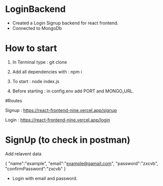 # LoginBackend

- Created a Login Signup backend for react frontend.
- Connected to MongoDb

# How to start

1. In Terminal type : git clone

2. Add all dependencies with : npm i

3. To start : node index.js 

4. Before starting : in config.env add PORT and MONGO_URL.

#Routes

Signup : https://react-frontend-nine.vercel.app/signup

Login : https://react-frontend-nine.vercel.app/login

# SignUp (to check in postman)

Add relavent data

{
    "name":"example",
    "email":"example@gamail.com",
    "password":"zxcvb",
    "confirmPassword":"zxcvb"
}

- Login with email and password.

